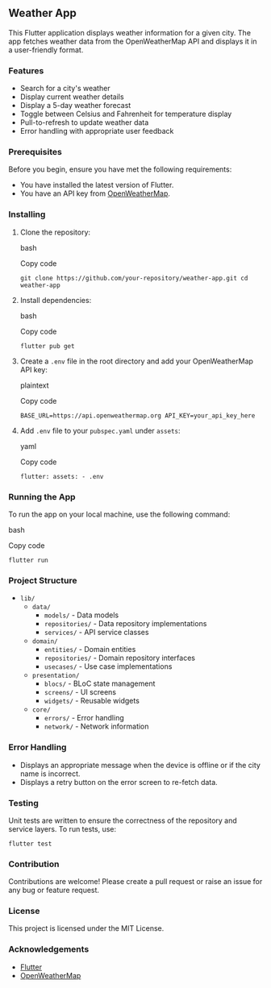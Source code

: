 Weather App
-----------

This Flutter application displays weather information for a given city. The app fetches weather data from the OpenWeatherMap API and displays it in a user-friendly format.

### Features

-   Search for a city's weather
-   Display current weather details
-   Display a 5-day weather forecast
-   Toggle between Celsius and Fahrenheit for temperature display
-   Pull-to-refresh to update weather data
-   Error handling with appropriate user feedback

### Prerequisites

Before you begin, ensure you have met the following requirements:

-   You have installed the latest version of Flutter.
-   You have an API key from [OpenWeatherMap](https://openweathermap.org/api).

### Installing

1.  Clone the repository:

    bash

    Copy code

    `git clone https://github.com/your-repository/weather-app.git
    cd weather-app`

2.  Install dependencies:

    bash

    Copy code

    `flutter pub get`

3.  Create a `.env` file in the root directory and add your OpenWeatherMap API key:

    plaintext

    Copy code

    `BASE_URL=https://api.openweathermap.org
    API_KEY=your_api_key_here`

4.  Add `.env` file to your `pubspec.yaml` under `assets`:

    yaml

    Copy code

    `flutter:
      assets:
        - .env`

### Running the App

To run the app on your local machine, use the following command:

bash

Copy code

`flutter run`

### Project Structure

-   `lib/`
    -   `data/`
        -   `models/` - Data models
        -   `repositories/` - Data repository implementations
        -   `services/` - API service classes
    -   `domain/`
        -   `entities/` - Domain entities
        -   `repositories/` - Domain repository interfaces
        -   `usecases/` - Use case implementations
    -   `presentation/`
        -   `blocs/` - BLoC state management
        -   `screens/` - UI screens
        -   `widgets/` - Reusable widgets
    -   `core/`
        -   `errors/` - Error handling
        -   `network/` - Network information

### Error Handling

-   Displays an appropriate message when the device is offline or if the city name is incorrect.
-   Displays a retry button on the error screen to re-fetch data.

### Testing

Unit tests are written to ensure the correctness of the repository and service layers. To run tests, use:

`flutter test`

### Contribution

Contributions are welcome! Please create a pull request or raise an issue for any bug or feature request.

### License

This project is licensed under the MIT License.

### Acknowledgements

-   [Flutter](https://flutter.dev/)
-   [OpenWeatherMap](https://openweathermap.org/)